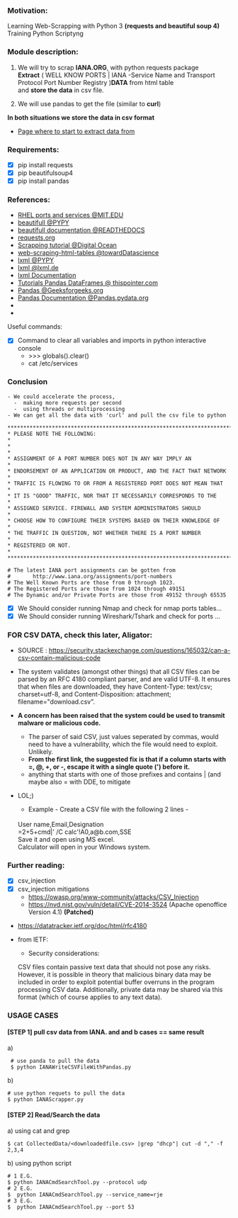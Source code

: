 ### Motivation:
 Learning Web-Scrapping with Python 3 __(requests and beautiful soup 4)__<br>
 Training Python Scriptyng

### Module description:

1. We will try to scrap __IANA.ORG__, with python requests package<br>
   __Extract__ ( WELL KNOW PORTS | IANA -Service Name and Transport Protocol Port Number Registry )__DATA__ from html table<br>
   and __store the data__ in csv file.

2. We will use pandas to get the file (similar to __curl__)
     
__In both situations we store the data in csv format__  

- [Page where to start to extract data from](https://www.iana.org/assignments/service-names-port-numbers/service-names-port-numbers.xhtml?&page=1)

### Requirements:
  -[x] pip install requests
  -[x] pip beautifulsoup4 
  -[x] pip install pandas

### References:
 - [RHEL ports and services @MIT.EDU](https://web.mit.edu/rhel-doc/4/RH-DOCS/rhel-sg-en-4/ch-ports.html)
 - [beautifull @PYPY](https://pypi.org/project/beautifulsoup4/)
 - [beautifull documentation @READTHEDOCS](https://readthedocs.org/projects/beautiful-soup-4/downloads/pdf/latest/)
 - [requests.org](https://docs.python-requests.org/en/master/)
 - [Scrapping tutorial @Digital Ocean](hhttps://www.digitalocean.com/community/tutorials/how-to-work-with-web-data-using-requests-and-beautiful-soup-with-python-3)
 - [web-scraping-html-tables @towardDatascience](https://towardsdatascience.com/web-scraping-html-tables-with-python-c9baba21059)
 - [lxml @PYPY](https://pypi.org/project/lxml/#history)
 - [lxml @lxml.de](https://lxml.de/)
 - [lxml Documentation](https://lxml.de/apidoc/index.html)
 - [Tutorials Pandas DataFrames @ thispointer.com](https://thispointer.com/how-to-get-check-data-types-of-dataframe-columns-in-python-pandas/)
 - [Pandas @Geeksforgeeks.org](https://www.geeksforgeeks.org/python-pandas-series-str-find/)
 - [Pandas Documentation @Pandas.pydata.org](https://pandas.pydata.org/docs/reference/api/pandas.DataFrame.query.html)
 - []()
 - []()

 
 Useful commands:
   -[x] Command to clear all variables and imports in python interactive console
        - \>>> globals().clear()
        - cat /etc/services 
    

### Conclusion
    - We could accelerate the process, 
      -  making more requests per second
      -  using threads or multiprocessing
    - We can get all the data with 'curl' and pull the csv file to python
         
    ************************************************************************
    * PLEASE NOTE THE FOLLOWING:                                           *
    *                                                                      *
    * ASSIGNMENT OF A PORT NUMBER DOES NOT IN ANY WAY IMPLY AN             *
    * ENDORSEMENT OF AN APPLICATION OR PRODUCT, AND THE FACT THAT NETWORK  *
    * TRAFFIC IS FLOWING TO OR FROM A REGISTERED PORT DOES NOT MEAN THAT   *
    * IT IS "GOOD" TRAFFIC, NOR THAT IT NECESSARILY CORRESPONDS TO THE     *
    * ASSIGNED SERVICE. FIREWALL AND SYSTEM ADMINISTRATORS SHOULD          *
    * CHOOSE HOW TO CONFIGURE THEIR SYSTEMS BASED ON THEIR KNOWLEDGE OF    *
    * THE TRAFFIC IN QUESTION, NOT WHETHER THERE IS A PORT NUMBER          *
    * REGISTERED OR NOT.                                                   *
    ************************************************************************
    
    # The latest IANA port assignments can be gotten from
    #       http://www.iana.org/assignments/port-numbers
    # The Well Known Ports are those from 0 through 1023.
    # The Registered Ports are those from 1024 through 49151
    # The Dynamic and/or Private Ports are those from 49152 through 65535


 - [x] We Should consider running Nmap and check for nmap ports tables...
 - [x] We Should consider running Wireshark/Tshark and check for ports ... 

### FOR CSV DATA, check this later, Aligator:
- SOURCE : https://security.stackexchange.com/questions/165032/can-a-csv-contain-malicious-code 
- The system validates (amongst other things) that all CSV files can be parsed by an RFC 4180 compliant parser, and are valid UTF-8. It ensures that when files are downloaded, they have Content-Type: text/csv; charset=utf-8, and Content-Disposition: attachment; filename="download.csv".
 - __A concern has been raised that the system could be used to transmit malware or malicious code.__
    - The parser of said CSV, just values seperated by commas, would need to have a vulnerability, which the file would need to exploit. Unlikely.
    - __From the first link, the suggested fix is that if a column starts with =, @, +, or -, escape it with a single quote (') before it.__
    - anything that starts with one of those prefixes and contains | (and maybe also = with DDE, to mitigate
    
 - LOL;)
   - Example - Create a CSV file with the following 2 lines -
    <br>
    User name,Email,Designation<br>
    =2+5+cmd|' /C calc'!A0,a@b.com,SSE<br>
   Save it and open using MS excel. <br>Calculator will open in your Windows system.
   
### Further reading:
 - [x] csv_injection
 - [x] csv_injection mitigations
     - https://owasp.org/www-community/attacks/CSV_Injection
     - https://nvd.nist.gov/vuln/detail/CVE-2014-3524 (Apache openoffice Version 4.1) __(Patched)__
 
 -  https://datatracker.ietf.org/doc/html/rfc4180
   - from IETF:
     - Security considerations:

      CSV files contain passive text data that should not pose any
      risks.  However, it is possible in theory that malicious binary
      data may be included in order to exploit potential buffer overruns
      in the program processing CSV data.  Additionally, private data
      may be shared via this format (which of course applies to any text
      data).

### USAGE CASES
     
 #### [STEP 1] pull csv data from IANA. and and b cases == same result
 a)

     # use panda to pull the data
     $ python IANAWriteCSVFileWithPandas.py

 b) 

    # use python requets to pull the data 
    $ python IANAScrapper.py  

 #### [STEP 2] Read/Search the data
 a) using cat and grep  

    $ cat CollectedData/<downloadedfile.csv> |grep "dhcp"| cut -d "," -f 2,3,4
    
 b) using python script

    # 1 E.G.
    $ python IANACmdSearchTool.py --protocol udp
    # 2 E.G.
    $  python IANACmdSearchTool.py --service_name=rje
    # 3 E.G.
    $  python IANACmdSearchTool.py --port 53
    
